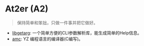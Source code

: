 # At2er (A2)

> 保持简单和笨拙，只做一件事并把它做好。

- [libgetarg](https://github.at2er/libgetarg): 
    一个简单方便的CLI参数解析库，能生成简单的Help信息。
- [amc](https://github.com/at2er/amc):
    YZ 编程语言的编译器(C编写)。
